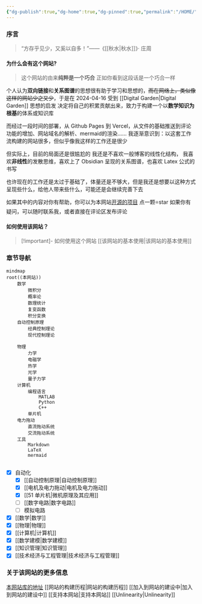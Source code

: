 ```yaml
---
{"dg-publish":true,"dg-home":true,"dg-pinned":true,"permalink":"/HOME/","pinned":true,"tags":["gardenEntry"],"dgPassFrontmatter":true,"noteIcon":"","created":"2024-04-16T13:01:27.501+08:00","updated":"2024-05-05T15:32:56.919+08:00"}
---
```



### 序言
>“方存乎见少，又奚以自多！”——《[[秋水\|秋水]]》· 庄周
#### 为什么会有这个网站?
>这个网站的由来**纯粹是一个巧合**
>正如你看到这段话是一个巧合一样

个人认为**双向链接**和**关系图谱**的思想很有助于学习和思想的，~~而在网络上，类似像这样的网站少之又少~~，于是在 2024-04-16 受到 [[Digital Garden\|Digital Garden]] 思想的启发
决定将自己的积累贡献出来，致力于构建一个以**数学知识为根基**的体系或知识库

而经过一段时间的部署，从 Github Pages 到 Vercel，从文件的基础推送到评论功能的增加、网站域名的解析、mermaid的渲染...... 我逐渐意识到：以这套工作流构建的网站很多，但似乎像我这样的工作还是很少

但实际上，目前的局面还是很尴尬的
我还是不喜欢一般博客的线性化结构，
我喜欢**非线性**的发散思维，喜欢上了 Obsidian 呈现的关系图谱，也喜欢 Latex 公式的书写

也许现在的工作还是太过于基础了，体量还是不够大，但是我还是想要以这种方式呈现些什么，给他人带来些什么，可能还是会继续完善下去

如果其中的内容对你有帮助，你可以为本网站[开源的项目](https://github.com/UNLINEARITY/Learn-for-Everything) 点一颗⭐star
如果你有疑问，可以随时联系我，或者直接在评论区发布评论

#### 如何使用该网站？
>[!important]- 如何使用这个网站
[[该网站的基本使用\|该网站的基本使用]]


### 章节导航
```mermaid
mindmap
root((本网站))
	数学
		微积分
		概率论
		数理统计
		复变函数
		积分变换
	自动控制原理
		经典控制理论
		现代控制理论
			
	物理
		力学
		电磁学
		热学
		光学
		量子力学
	计算机
		编程语言
			MATLAB
			Python
			C++
		单片机
	电力拖动
		直流拖动系统
		交流拖动系统
	工具
		Markdown
		LaTeX
		mermaid
		
```

- [x] 自动化
	- [x] [[自动控制原理\|自动控制原理]]
	- [x] [[电机及电力拖动\|电机及电力拖动]]
	- [x] [[51 单片机\|微机原理及其应用]]
	- [ ] [[数字电路\|数字电路]]
	- [ ] 模拟电路
- [x] [[数学\|数学]]
- [x] [[物理\|物理]]
- [x] [[计算机\|计算机]]
- [x] [[数学建模\|数学建模]]
- [x] [[知识管理\|知识管理]]
- [x] [[技术经济与工程管理\|技术经济与工程管理]]

### 关于该网站的更多信息
[本网站库的地址](https://github.com/UNLINEARITY/Learn-for-Everything)
[[网站的构建历程\|网站的构建历程]]
[[加入到网站的建设中\|加入到网站的建设中]]
[[支持本网站\|支持本网站]]
[[Unlinearity\|Unlinearity]]


